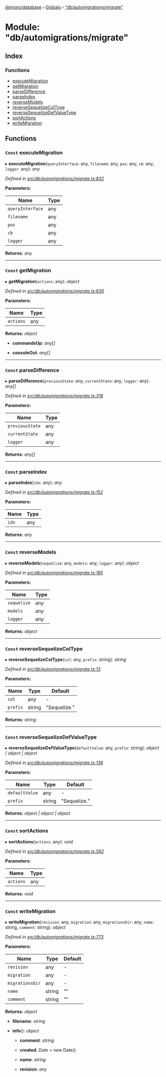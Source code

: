 [@miqro/database](../README.md) › [Globals](../globals.md) › ["db/automigrations/migrate"](_db_automigrations_migrate_.md)

# Module: "db/automigrations/migrate"

## Index

### Functions

* [executeMigration](_db_automigrations_migrate_.md#const-executemigration)
* [getMigration](_db_automigrations_migrate_.md#const-getmigration)
* [parseDifference](_db_automigrations_migrate_.md#const-parsedifference)
* [parseIndex](_db_automigrations_migrate_.md#const-parseindex)
* [reverseModels](_db_automigrations_migrate_.md#const-reversemodels)
* [reverseSequelizeColType](_db_automigrations_migrate_.md#const-reversesequelizecoltype)
* [reverseSequelizeDefValueType](_db_automigrations_migrate_.md#const-reversesequelizedefvaluetype)
* [sortActions](_db_automigrations_migrate_.md#const-sortactions)
* [writeMigration](_db_automigrations_migrate_.md#const-writemigration)

## Functions

### `Const` executeMigration

▸ **executeMigration**(`queryInterface`: any, `filename`: any, `pos`: any, `cb`: any, `logger`: any): *any*

*Defined in [src/db/automigrations/migrate.ts:832](https://github.com/claukers/miqro-sequelize/blob/6cf2691/src/db/automigrations/migrate.ts#L832)*

**Parameters:**

Name | Type |
------ | ------ |
`queryInterface` | any |
`filename` | any |
`pos` | any |
`cb` | any |
`logger` | any |

**Returns:** *any*

___

### `Const` getMigration

▸ **getMigration**(`actions`: any): *object*

*Defined in [src/db/automigrations/migrate.ts:630](https://github.com/claukers/miqro-sequelize/blob/6cf2691/src/db/automigrations/migrate.ts#L630)*

**Parameters:**

Name | Type |
------ | ------ |
`actions` | any |

**Returns:** *object*

* **commandsUp**: *any[]*

* **consoleOut**: *any[]*

___

### `Const` parseDifference

▸ **parseDifference**(`previousState`: any, `currentState`: any, `logger`: any): *any[]*

*Defined in [src/db/automigrations/migrate.ts:318](https://github.com/claukers/miqro-sequelize/blob/6cf2691/src/db/automigrations/migrate.ts#L318)*

**Parameters:**

Name | Type |
------ | ------ |
`previousState` | any |
`currentState` | any |
`logger` | any |

**Returns:** *any[]*

___

### `Const` parseIndex

▸ **parseIndex**(`idx`: any): *any*

*Defined in [src/db/automigrations/migrate.ts:152](https://github.com/claukers/miqro-sequelize/blob/6cf2691/src/db/automigrations/migrate.ts#L152)*

**Parameters:**

Name | Type |
------ | ------ |
`idx` | any |

**Returns:** *any*

___

### `Const` reverseModels

▸ **reverseModels**(`sequelize`: any, `models`: any, `logger`: any): *object*

*Defined in [src/db/automigrations/migrate.ts:185](https://github.com/claukers/miqro-sequelize/blob/6cf2691/src/db/automigrations/migrate.ts#L185)*

**Parameters:**

Name | Type |
------ | ------ |
`sequelize` | any |
`models` | any |
`logger` | any |

**Returns:** *object*

___

### `Const` reverseSequelizeColType

▸ **reverseSequelizeColType**(`col`: any, `prefix`: string): *string*

*Defined in [src/db/automigrations/migrate.ts:13](https://github.com/claukers/miqro-sequelize/blob/6cf2691/src/db/automigrations/migrate.ts#L13)*

**Parameters:**

Name | Type | Default |
------ | ------ | ------ |
`col` | any | - |
`prefix` | string | "Sequelize." |

**Returns:** *string*

___

### `Const` reverseSequelizeDefValueType

▸ **reverseSequelizeDefValueType**(`defaultValue`: any, `prefix`: string): *object | object | object*

*Defined in [src/db/automigrations/migrate.ts:138](https://github.com/claukers/miqro-sequelize/blob/6cf2691/src/db/automigrations/migrate.ts#L138)*

**Parameters:**

Name | Type | Default |
------ | ------ | ------ |
`defaultValue` | any | - |
`prefix` | string | "Sequelize." |

**Returns:** *object | object | object*

___

### `Const` sortActions

▸ **sortActions**(`actions`: any): *void*

*Defined in [src/db/automigrations/migrate.ts:562](https://github.com/claukers/miqro-sequelize/blob/6cf2691/src/db/automigrations/migrate.ts#L562)*

**Parameters:**

Name | Type |
------ | ------ |
`actions` | any |

**Returns:** *void*

___

### `Const` writeMigration

▸ **writeMigration**(`revision`: any, `migration`: any, `migrationsDir`: any, `name`: string, `comment`: string): *object*

*Defined in [src/db/automigrations/migrate.ts:773](https://github.com/claukers/miqro-sequelize/blob/6cf2691/src/db/automigrations/migrate.ts#L773)*

**Parameters:**

Name | Type | Default |
------ | ------ | ------ |
`revision` | any | - |
`migration` | any | - |
`migrationsDir` | any | - |
`name` | string | "" |
`comment` | string | "" |

**Returns:** *object*

* **filename**: *string*

* **info**(): *object*

  * **comment**: *string*

  * **created**: *Date* = new Date()

  * **name**: *string*

  * **revision**: *any*
